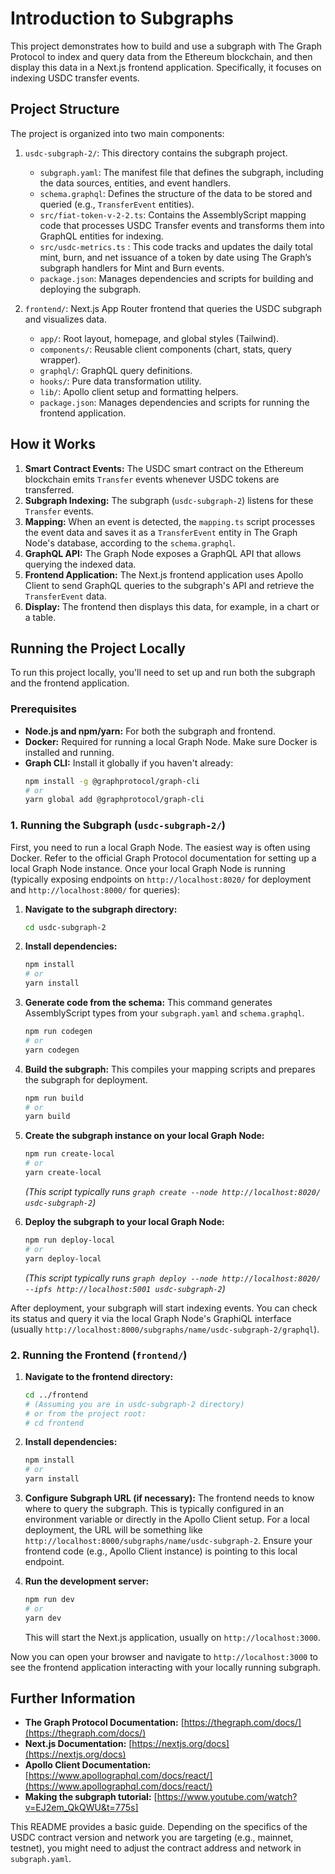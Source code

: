 # Introduction to Subgraphs

This project demonstrates how to build and use a subgraph with The Graph Protocol to index and query data from the Ethereum blockchain, and then display this data in a Next.js frontend application. Specifically, it focuses on indexing USDC transfer events.

## Project Structure

The project is organized into two main components:

1.  `usdc-subgraph-2/`: This directory contains the subgraph project.
    *   `subgraph.yaml`: The manifest file that defines the subgraph, including the data sources, entities, and event handlers.
    *   `schema.graphql`: Defines the structure of the data to be stored and queried (e.g., `TransferEvent` entities).
    *   `src/fiat-token-v-2-2.ts`: Contains the AssemblyScript mapping code that processes USDC Transfer events and transforms them into GraphQL entities for indexing.
    * `src/usdc-metrics.ts` : This code tracks and updates the daily total mint, burn, and net issuance of a token by date using The Graph’s subgraph handlers for Mint and Burn events.
    *   `package.json`: Manages dependencies and scripts for building and deploying the subgraph.

2.  `frontend/`: Next.js App Router frontend that queries the USDC subgraph and visualizes data.
    *   `app/`: Root layout, homepage, and global styles (Tailwind).
    *   `components/`:  Reusable client components (chart, stats, query wrapper).
    *   `graphql/`: GraphQL query definitions.
    *   `hooks/`: Pure data transformation utility.
    *  `lib/`: Apollo client setup and formatting helpers.
    *   `package.json`: Manages dependencies and scripts for running the frontend application.

## How it Works

1.  **Smart Contract Events:** The USDC smart contract on the Ethereum blockchain emits `Transfer` events whenever USDC tokens are transferred.
2.  **Subgraph Indexing:** The subgraph (`usdc-subgraph-2`) listens for these `Transfer` events.
3.  **Mapping:** When an event is detected, the `mapping.ts` script processes the event data and saves it as a `TransferEvent` entity in The Graph Node's database, according to the `schema.graphql`.
4.  **GraphQL API:** The Graph Node exposes a GraphQL API that allows querying the indexed data.
5.  **Frontend Application:** The Next.js frontend application uses Apollo Client to send GraphQL queries to the subgraph's API and retrieve the `TransferEvent` data.
6.  **Display:** The frontend then displays this data, for example, in a chart or a table.

## Running the Project Locally

To run this project locally, you'll need to set up and run both the subgraph and the frontend application.

### Prerequisites

*   **Node.js and npm/yarn:** For both the subgraph and frontend.
*   **Docker:** Required for running a local Graph Node. Make sure Docker is installed and running.
*   **Graph CLI:** Install it globally if you haven't already:
    ```bash
    npm install -g @graphprotocol/graph-cli
    # or
    yarn global add @graphprotocol/graph-cli
    ```

### 1. Running the Subgraph (`usdc-subgraph-2/`)

First, you need to run a local Graph Node. The easiest way is often using Docker. Refer to the official Graph Protocol documentation for setting up a local Graph Node instance. Once your local Graph Node is running (typically exposing endpoints on `http://localhost:8020/` for deployment and `http://localhost:8000/` for queries):

1.  **Navigate to the subgraph directory:**
    ```bash
    cd usdc-subgraph-2
    ```

2.  **Install dependencies:**
    ```bash
    npm install
    # or
    yarn install
    ```

3.  **Generate code from the schema:** This command generates AssemblyScript types from your `subgraph.yaml` and `schema.graphql`.
    ```bash
    npm run codegen
    # or
    yarn codegen
    ```

4.  **Build the subgraph:** This compiles your mapping scripts and prepares the subgraph for deployment.
    ```bash
    npm run build
    # or
    yarn build
    ```

5.  **Create the subgraph instance on your local Graph Node:**
    ```bash
    npm run create-local
    # or
    yarn create-local
    ```
    *(This script typically runs `graph create --node http://localhost:8020/ usdc-subgraph-2`)*

6.  **Deploy the subgraph to your local Graph Node:**
    ```bash
    npm run deploy-local
    # or
    yarn deploy-local
    ```
    *(This script typically runs `graph deploy --node http://localhost:8020/ --ipfs http://localhost:5001 usdc-subgraph-2`)*

After deployment, your subgraph will start indexing events. You can check its status and query it via the local Graph Node's GraphiQL interface (usually `http://localhost:8000/subgraphs/name/usdc-subgraph-2/graphql`).

### 2. Running the Frontend (`frontend/`)

1.  **Navigate to the frontend directory:**
    ```bash
    cd ../frontend
    # (Assuming you are in usdc-subgraph-2 directory)
    # or from the project root:
    # cd frontend
    ```

2.  **Install dependencies:**
    ```bash
    npm install
    # or
    yarn install
    ```

3.  **Configure Subgraph URL (if necessary):**
    The frontend needs to know where to query the subgraph. This is typically configured in an environment variable or directly in the Apollo Client setup. For a local deployment, the URL will be something like `http://localhost:8000/subgraphs/name/usdc-subgraph-2`. Ensure your frontend code (e.g., Apollo Client instance) is pointing to this local endpoint.

4.  **Run the development server:**
    ```bash
    npm run dev
    # or
    yarn dev
    ```
    This will start the Next.js application, usually on `http://localhost:3000`.

Now you can open your browser and navigate to `http://localhost:3000` to see the frontend application interacting with your locally running subgraph.

## Further Information

*   **The Graph Protocol Documentation:** [https://thegraph.com/docs/](https://thegraph.com/docs/)
*   **Next.js Documentation:** [https://nextjs.org/docs](https://nextjs.org/docs)
*   **Apollo Client Documentation:** [https://www.apollographql.com/docs/react/](https://www.apollographql.com/docs/react/)
*   **Making the subgraph tutorial:** [https://www.youtube.com/watch?v=EJ2em_QkQWU&t=775s]


This README provides a basic guide. Depending on the specifics of the USDC contract version and network you are targeting (e.g., mainnet, testnet), you might need to adjust the contract address and network in `subgraph.yaml`.
